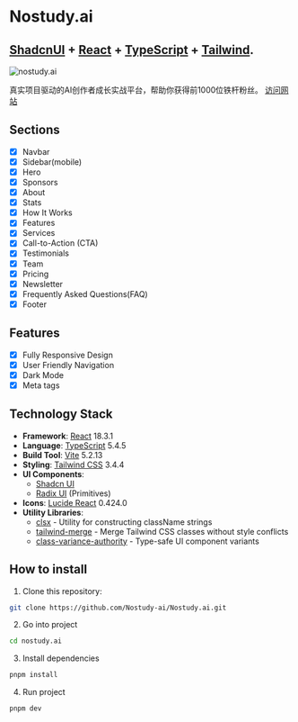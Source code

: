 # Nostudy.ai

## <a href="https://ui.shadcn.com/" target="_blank">ShadcnUI</a> + <a href="https://react.dev/" target="_blank">React</a> + <a href="https://www.typescriptlang.org/" target="_blank">TypeScript</a> + <a href="https://tailwindcss.com/" target="_blank">Tailwind</a>.

![nostudy.ai](https://placehold.co/1200x630/3b82f6/ffffff?text=Nostudy.ai)

真实项目驱动的AI创作者成长实战平台，帮助你获得前1000位铁杆粉丝。 <a href="https://nostudy.ai/" target="_blank">访问网站</a>

## Sections

- [x] Navbar
- [x] Sidebar(mobile)
- [x] Hero
- [x] Sponsors
- [x] About
- [x] Stats
- [x] How It Works
- [x] Features
- [x] Services
- [x] Call-to-Action (CTA)
- [x] Testimonials
- [x] Team
- [x] Pricing
- [x] Newsletter
- [x] Frequently Asked Questions(FAQ)
- [x] Footer

## Features

- [x] Fully Responsive Design
- [x] User Friendly Navigation
- [x] Dark Mode
- [x] Meta tags

## Technology Stack

- **Framework**: [React](https://react.dev/) 18.3.1
- **Language**: [TypeScript](https://www.typescriptlang.org/) 5.4.5
- **Build Tool**: [Vite](https://vitejs.dev/) 5.2.13
- **Styling**: [Tailwind CSS](https://tailwindcss.com/) 3.4.4
- **UI Components**:
  - [Shadcn UI](https://ui.shadcn.com/)
  - [Radix UI](https://www.radix-ui.com/) (Primitives)
- **Icons**: [Lucide React](https://lucide.dev/) 0.424.0
- **Utility Libraries**:
  - [clsx](https://github.com/lukeed/clsx) - Utility for constructing className strings
  - [tailwind-merge](https://github.com/dcastil/tailwind-merge) - Merge Tailwind CSS classes without style conflicts
  - [class-variance-authority](https://github.com/joe-bell/cva) - Type-safe UI component variants

## How to install

1. Clone this repository:

```bash
git clone https://github.com/Nostudy-ai/Nostudy.ai.git
```

2. Go into project

```bash
cd nostudy.ai
```

3. Install dependencies

```bash
pnpm install
```

4. Run project

```bash
pnpm dev
```
